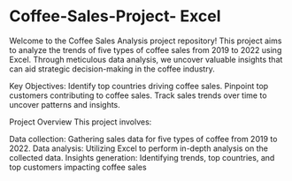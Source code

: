 # Coffee-Sales-Project- Excel 
Welcome to the Coffee Sales Analysis project repository! This project aims to analyze the trends of five types of coffee sales from 2019 to 2022 using Excel. Through meticulous data analysis, we uncover valuable insights that can aid strategic decision-making in the coffee industry.

Key Objectives: 
Identify top countries driving coffee sales.
Pinpoint top customers contributing to coffee sales.
Track sales trends over time to uncover patterns and insights.

Project Overview
This project involves:

Data collection: Gathering sales data for five types of coffee from 2019 to 2022.
Data analysis: Utilizing Excel to perform in-depth analysis on the collected data.
Insights generation: Identifying trends, top countries, and top customers impacting coffee sales

